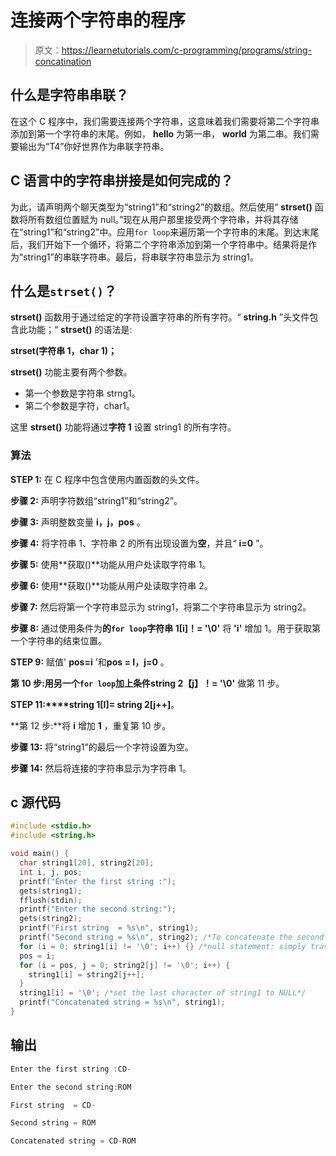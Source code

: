 # 连接两个字符串的程序

> 原文：<https://learnetutorials.com/c-programming/programs/string-concatination>

## 什么是字符串串联？

在这个 C 程序中，我们需要连接两个字符串，这意味着我们需要将第二个字符串添加到第一个字符串的末尾。例如， **hello** 为第一串， **world** 为第二串。我们需要输出为“T4”你好世界作为串联字符串。

## C 语言中的字符串拼接是如何完成的？

为此，请声明两个聊天类型为“string1”和“string2”的数组。然后使用“ **strset()** 函数将所有数组位置赋为 null。”现在从用户那里接受两个字符串，并将其存储在“string1”和“string2”中。应用`for loop`来遍历第一个字符串的末尾。到达末尾后，我们开始下一个循环，将第二个字符串添加到第一个字符串中。结果将是作为“string1”的串联字符串。最后，将串联字符串显示为 string1。

## 什么是`strset()`？

**strset()** 函数用于通过给定的字符设置字符串的所有字符。“ **string.h** ”头文件包含此功能；“ **strset()** 的语法是:

**strset(字符串 1，char 1)；**

**strset()** 功能主要有两个参数。

*   第一个参数是字符串 strng1。
*   第二个参数是字符，char1。

这里 **strset()** 功能将通过**字符 1** 设置 string1 的所有字符。

### 算法

**STEP 1:** 在 C 程序中包含使用内置函数的头文件。

**步骤 2:** 声明字符数组“string1”和“string2”。

**步骤 3:** 声明整数变量 **i，j，pos** 。

**步骤 4:** 将字符串 1、字符串 2 的所有出现设置为**空**，并且“ **i=0** ”。

**步骤 5:** 使用**获取()**功能从用户处读取字符串 1。

**步骤 6:** 使用**获取()**功能从用户处读取字符串 2。

**步骤 7:** 然后将第一个字符串显示为 string1，将第二个字符串显示为 string2。

**步骤 8:** 通过使用条件为**的`for loop`字符串 1[i]！= '\0'** 将 **'i'** 增加 1。用于获取第一个字符串的结束位置。

**STEP 9:** 赋值' **pos=i** '和**pos = I，j=0** 。

**第 10 步:**用另一个`for loop`加上条件**string 2【j】！= '\0'** 做第 11 步。

**STEP 11:****string 1[I]= string 2[j++]**。

**第 12 步:**将 **i** 增加 **1** ，重复第 10 步。

**步骤 13:** 将“string1”的最后一个字符设置为空。

**步骤 14:** 然后将连接的字符串显示为字符串 1。

## c 源代码

```c
#include <stdio.h>
#include <string.h>

void main() {
  char string1[20], string2[20];
  int i, j, pos;
  printf("Enter the first string :");
  gets(string1);
  fflush(stdin);
  printf("Enter the second string:");
  gets(string2);
  printf("First string  = %s\n", string1);
  printf("Second string = %s\n", string2); /*To concatenate the second string to the end of the string  traverse the first to its end and attach the second string*/
  for (i = 0; string1[i] != '\0'; i++) {} /*null statement: simply traversing the string1*/
  pos = i;
  for (i = pos, j = 0; string2[j] != '\0'; i++) {
    string1[i] = string2[j++];
  }
  string1[i] = '\0'; /*set the last character of string1 to NULL*/
  printf("Concatenated string = %s\n", string1);
}

```

## 输出

```c
Enter the first string :CD-

Enter the second string:ROM

First string  = CD-

Second string = ROM

Concatenated string = CD-ROM
```
